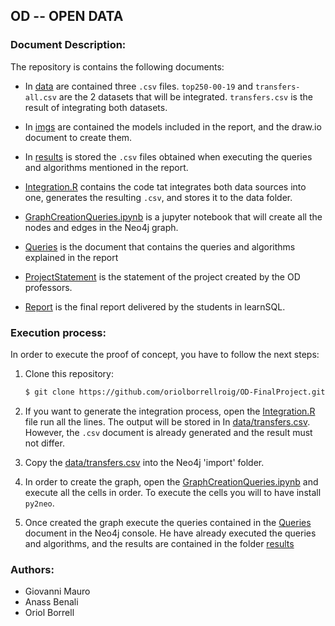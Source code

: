 ﻿## OD -- OPEN DATA

### Document Description:

The repository is contains the following documents:

* In [data]() are contained three `.csv` files. `top250-00-19` and `transfers-all.csv` are the 2 datasets that will be integrated. `transfers.csv` is the result of integrating both datasets.

* In [imgs]() are contained the models included in the report, and the draw.io document to create them.

* In [results]() is stored the `.csv` files obtained when executing the queries and algorithms mentioned in the report.

* [Integration.R]() contains the code tat integrates both data sources into one, generates the resulting `.csv`, and stores it to the data folder.

* [GraphCreationQueries.ipynb]() is a jupyter notebook that will create all the nodes and edges in the Neo4j graph.

* [Queries]() is the document that contains the queries and algorithms explained in the report

* [ProjectStatement]() is the statement of the project created by the OD professors.

* [Report]() is the final report delivered by the students in learnSQL.

### Execution process:

In order to execute the proof of concept, you have to follow the next steps:
 1. Clone this repository:
    ```sh
    $ git clone https://github.com/oriolborrellroig/OD-FinalProject.git
    ```
 2. If you want to generate the integration process, open the [Integration.R]() file run all the lines. The output will be stored in In [data/transfers.csv](). However, the `.csv` document is already generated and the result must not differ.

 3. Copy the [data/transfers.csv]() into the Neo4j 'import' folder.

 4. In order to create the graph, open the [GraphCreationQueries.ipynb]() and execute all the cells in order. To execute the cells you will to have install `py2neo`.

 5. Once created the graph execute the queries contained in the [Queries]() document in the Neo4j console. He have already executed the queries and algorithms, and the results are contained in the folder [results]()



### Authors:
 * Giovanni Mauro
 * Anass Benali
 * Oriol Borrell

